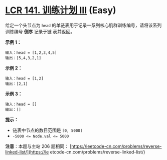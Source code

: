 # [LCR 141. 训练计划 III][link] (Easy)

[link]: https://leetcode.cn/problems/fan-zhuan-lian-biao-lcof/

给定一个头节点为 `head` 的单链表用于记录一系列核心肌群训练编号，请将该系列训练编号 **倒序** 记录于链
表并返回。

**示例 1：**

```
输入：head = [1,2,3,4,5]
输出：[5,4,3,2,1]
```

**示例 2：**

```
输入：head = [1,2]
输出：[2,1]
```

**示例 3：**

```
输入：head = []
输出：[]
```

**提示：**

- 链表中节点的数目范围是 `[0, 5000]`
- `-5000 <= Node.val <= 5000`

**注意**：本题与主站 206 题相同： [https://leetcode-cn.com/problems/reverse-linked-list/](https://le
etcode-cn.com/problems/reverse-linked-list/)

